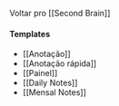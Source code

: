 Voltar pro [[Second Brain]]
#### Templates
- [[Anotação]]
- [[Anotação rápida]]
- [[Painel]]
- [[Daily Notes]]
- [[Mensal Notes]]
